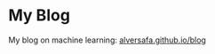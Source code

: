 # My Blog

My blog on machine learning: [alversafa.github.io/blog](https://alversafa.github.io/blog)
